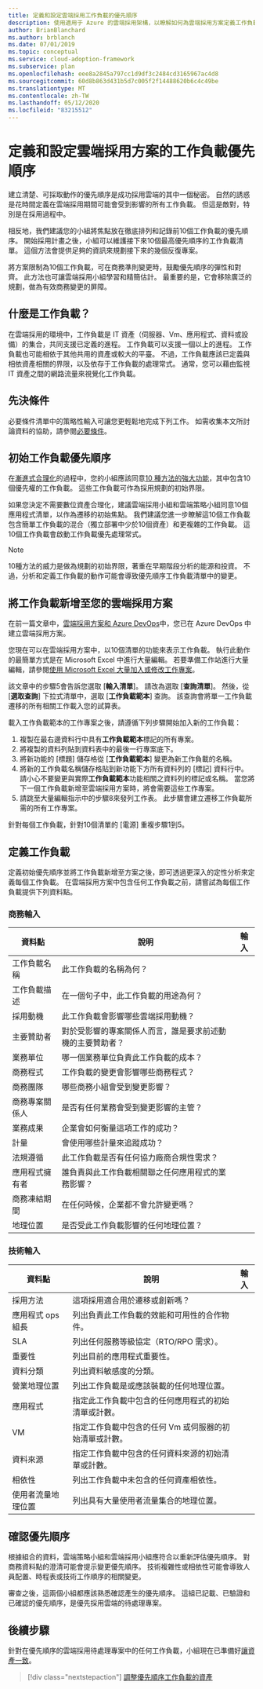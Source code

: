 ```yaml
---
title: 定義和設定雲端採用工作負載的優先順序
description: 使用適用于 Azure 的雲端採用架構，以瞭解如何為雲端採用方案定義工作負載並設定其優先順序。
author: BrianBlanchard
ms.author: brblanch
ms.date: 07/01/2019
ms.topic: conceptual
ms.service: cloud-adoption-framework
ms.subservice: plan
ms.openlocfilehash: eee8a2845a797cc1d9df3c2484cd3165967ac4d8
ms.sourcegitcommit: 60d8b863d431b5d7c005f2f14488620b6c4c49be
ms.translationtype: MT
ms.contentlocale: zh-TW
ms.lasthandoff: 05/12/2020
ms.locfileid: "83215512"
---
```

# <a name="define-and-prioritize-workloads-for-a-cloud-adoption-plan"></a>定義和設定雲端採用方案的工作負載優先順序

建立清楚、可採取動作的優先順序是成功採用雲端的其中一個秘密。 自然的誘惑是花時間定義在雲端採用期間可能會受到影響的所有工作負載。 但這是敵對，特別是在採用過程中。

相反地，我們建議您的小組將焦點放在徹底排列和記錄前10個工作負載的優先順序。 開始採用計畫之後，小組可以維護接下來10個最高優先順序的工作負載清單。 這個方法會提供足夠的資訊來規劃接下來的幾個反復專案。

將方案限制為10個工作負載，可在商務準則變更時，鼓勵優先順序的彈性和對齊。 此方法也可讓雲端採用小組學習和精簡估計。 最重要的是，它會移除廣泛的規劃，做為有效商務變更的屏障。

<!-- markdownlint-disable MD026 -->

## <a name="what-is-a-workload"></a>什麼是工作負載？

在雲端採用的環境中，工作負載是 IT 資產（伺服器、Vm、應用程式、資料或設備）的集合，共同支援已定義的進程。 工作負載可以支援一個以上的進程。 工作負載也可能相依于其他共用的資產或較大的平臺。 不過，工作負載應該已定義與相依資產相關的界限，以及依存于工作負載的處理常式。 通常，您可以藉由監視 IT 資產之間的網路流量來視覺化工作負載。

## <a name="prerequisites"></a>先決條件

必要條件清單中的策略性輸入可讓您更輕鬆地完成下列工作。 如需收集本文所討論資料的協助，請參閱[必要條件](./prerequisites.md)。

## <a name="initial-workload-prioritization"></a>初始工作負載優先順序

在[漸進式合理化](../digital-estate/rationalize.md)的過程中，您的小組應該同意[10 種方法的強大功能](../digital-estate/rationalize.md#release-planning)，其中包含10個優先權的工作負載。 這些工作負載可作為採用規劃的初始界限。

如果您決定不需要數位資產合理化，建議雲端採用小組和雲端策略小組同意10個應用程式清單，以作為遷移的初始焦點。 我們建議您進一步瞭解這10個工作負載包含簡單工作負載的混合（獨立部署中少於10個資產）和更複雜的工作負載。 這10個工作負載會啟動工作負載優先處理常式。

> [!NOTE]
> 10種方法的威力是做為規劃的初始界限，著重在早期階段分析的能源和投資。 不過，分析和定義工作負載的動作可能會導致優先順序工作負載清單中的變更。

## <a name="add-workloads-to-your-cloud-adoption-plan"></a>將工作負載新增至您的雲端採用方案

在前一篇文章中，[雲端採用方案和 Azure DevOps](./template.md)中，您已在 Azure DevOps 中建立雲端採用方案。

您現在可以在雲端採用方案中，以10個清單的功能來表示工作負載。 執行此動作的最簡單方式是在 Microsoft Excel 中進行大量編輯。 若要準備工作站進行大量編輯，請參閱[使用 Microsoft Excel 大量加入或修改工作專案](https://docs.microsoft.com/azure/devops/boards/backlogs/office/bulk-add-modify-work-items-excel?view=azure-devops)。

該文章中的步驟5會告訴您選取 [**輸入清單**]。 請改為選取 [**查詢清單**]。 然後，從 [**選取查詢**] 下拉式清單中，選取 [**工作負載範本**] 查詢。 該查詢會將單一工作負載遷移的所有相關工作載入您的試算表。

載入工作負載範本的工作專案之後，請遵循下列步驟開始加入新的工作負載：

1. 複製在最右邊資料行中具有**工作負載範本**標記的所有專案。
2. 將複製的資料列貼到資料表中的最後一行專案底下。
3. 將新功能的 [標題] 儲存格從 [**工作負載範本**] 變更為新工作負載的名稱。
4. 將新的工作負載名稱儲存格貼到新功能下方所有資料列的 [標記] 資料行中。 請小心不要變更與實際**工作負載範本**功能相關之資料列的標記或名稱。 當您將下一個工作負載新增至雲端採用方案時，將會需要這些工作專案。
5. 請跳至大量編輯指示中的步驟8來發列工作表。 此步驟會建立遷移工作負載所需的所有工作專案。

針對每個工作負載，針對10個清單的 [電源] 重複步驟1到5。

## <a name="define-workloads"></a>定義工作負載

定義初始優先順序並將工作負載新增至方案之後，即可透過更深入的定性分析來定義每個工作負載。 在雲端採用方案中包含任何工作負載之前，請嘗試為每個工作負載提供下列資料點。

### <a name="business-inputs"></a>商務輸入

| 資料點 | 說明 | 輸入 |
|---|---|---|
| 工作負載名稱 | 此工作負載的名稱為何？ |         |
| 工作負載描述 | 在一個句子中，此工作負載的用途為何？ |         |
| 採用動機 | 此工作負載會影響哪些雲端採用動機？ |         |
| 主要贊助者 | 對於受影響的專案關係人而言，誰是要求前述動機的主要贊助者？ |         |
| 業務單位 | 哪一個業務單位負責此工作負載的成本？ |         |
| 商務程式 | 工作負載的變更會影響哪些商務程式？ |         |
| 商務團隊 | 哪些商務小組會受到變更影響？ |         |
| 商務專案關係人 | 是否有任何業務會受到變更影響的主管？ |         |
| 業務成果 | 企業會如何衡量這項工作的成功？ |         |
| 計量 | 會使用哪些計量來追蹤成功？ |         |
| 法規遵循 | 此工作負載是否有任何協力廠商合規性需求？ |         |
| 應用程式擁有者 | 誰負責與此工作負載相關聯之任何應用程式的業務影響？ |         |
| 商務凍結期間 | 在任何時候，企業都不會允許變更嗎？ |         |
| 地理位置 | 是否受此工作負載影響的任何地理位置？ |         |

### <a name="technical-inputs"></a>技術輸入

| 資料點 | 說明 | 輸入 |
|---|---|---|
| 採用方法 | 這項採用適合用於遷移或創新嗎？ |         |
| 應用程式 ops 組長 | 列出負責此工作負載的效能和可用性的合作物件。 |         |
| SLA | 列出任何服務等級協定（RTO/RPO 需求）。 |         |
| 重要性 | 列出目前的應用程式重要性。 |         |
| 資料分類 | 列出資料敏感度的分類。 |         |
| 營業地理位置 | 列出工作負載是或應該裝載的任何地理位置。 |         |
| 應用程式 | 指定此工作負載中包含的任何應用程式的初始清單或計數。 |         |
| VM | 指定工作負載中包含的任何 Vm 或伺服器的初始清單或計數。 |         |
| 資料來源 | 指定工作負載中包含的任何資料來源的初始清單或計數。 |         |
| 相依性 | 列出工作負載中未包含的任何資產相依性。 |         |
| 使用者流量地理位置 | 列出具有大量使用者流量集合的地理位置。 |         |

## <a name="confirm-priorities"></a>確認優先順序

根據組合的資料，雲端策略小組和雲端採用小組應符合以重新評估優先順序。 對商務資料點的澄清可能會提示變更優先順序。 技術複雜性或相依性可能會導致人員配置、時程表或技術工作順序的相關變更。

審查之後，這兩個小組都應該熟悉確認產生的優先順序。 這組已記載、已驗證和已確認的優先順序，是優先採用雲端的待處理專案。

## <a name="next-steps"></a>後續步驟

針對在優先順序的雲端採用待處理專案中的任何工作負載，小組現在已準備好[讓資產一致](./assets.md)。

> [!div class="nextstepaction"]
> [調整優先順序工作負載的資產](./assets.md)
